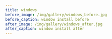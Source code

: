 ```yaml
---
title: windows
before_image: /img/gallery/windows_before.jpg 
before_caption: window install before
after_image: /img/gallery/windows_after.jpg
after_caption: window install after
---
```



